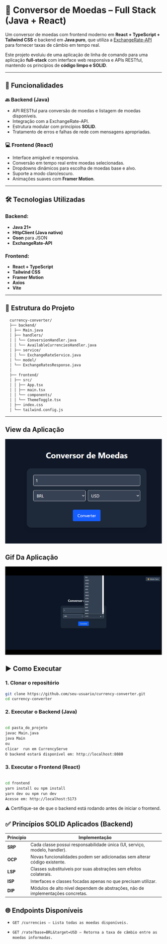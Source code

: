 # 💱 Conversor de Moedas – Full Stack (Java + React)

Um conversor de moedas com frontend moderno em **React + TypeScript + Tailwind CSS** e backend em **Java puro**, que utiliza a [ExchangeRate-API](https://www.exchangerate-api.com/) para fornecer taxas de câmbio em tempo real.

Este projeto evoluiu de uma aplicação de linha de comando para uma aplicação **full-stack** com interface web responsiva e APIs RESTful, mantendo os princípios de **código limpo e SOLID**.

---

## 🚀 Funcionalidades

### 🔙 Backend (Java)
- API RESTful para conversão de moedas e listagem de moedas disponíveis.
- Integração com a ExchangeRate-API.
- Estrutura modular com princípios **SOLID**.
- Tratamento de erros e falhas de rede com mensagens apropriadas.

### 💻 Frontend (React)
- Interface amigável e responsiva.
- Conversão em tempo real entre moedas selecionadas.
- Dropdowns dinâmicos para escolha de moedas base e alvo.
- Suporte a modo claro/escuro.
- Animações suaves com **Framer Motion**.

---

## 🛠 Tecnologias Utilizadas

### Backend:
- **Java 21+**
- **HttpClient (Java nativo)**
- **Gson** para JSON
- **ExchangeRate-API**

### Frontend:
- **React + TypeScript**
- **Tailwind CSS**
- **Framer Motion**
- **Axios**
- **Vite**

---

## 📁 Estrutura do Projeto
```
  currency-converter/
  ├── backend/
  │ ├── Main.java
  │ ├── handlers/
  │ │ └── ConversionHandler.java
  │ │ └── AvailableCurrenciesHandler.java
  │ ├── service/
  │ │ └── ExchangeRateService.java
  │ └── model/
  │ └── ExchangeRatesResponse.java
  │
  ├── frontend/
  │ ├── src/
  │ │ ├── App.tsx
  │ │ ├── main.tsx
  │ │ └── components/
  │ │ └── ThemeToggle.tsx
  │ ├── index.css
  │ └── tailwind.config.js
```

---

## View da Aplicação

![Front-End do Conversor de Moedas](assets/view.png)

## Gif Da Aplicação
![Front-End do Conversor de Moedas](assets/view.gif)

## ▶️ Como Executar

### 1. Clonar o repositório

```bash
git clone https://github.com/seu-usuario/currency-converter.git
cd currency-converter
```

### 2. Executar o Backend (Java)
```bash

cd pasta_do_projeto
javac Main.java
java Main
ou
clicar  run em CurrencyServe
O backend estará disponível em: http://localhost:8080
```
### 3. Executar o Frontend (React)
```bash

cd frontend
yarn install ou npm install
yarn dev ou npm run dev
Acesse em: http://localhost:5173
```
⚠️ Certifique-se de que o backend está rodando antes de iniciar o frontend.

## ✅ Princípios SOLID Aplicados (Backend)

| Princípio | Implementação                                                                  |
| --------- | ------------------------------------------------------------------------------ |
| **SRP**   | Cada classe possui responsabilidade única (UI, serviço, modelo, handler).      |
| **OCP**   | Novas funcionalidades podem ser adicionadas sem alterar código existente.      |
| **LSP**   | Classes substituíveis por suas abstrações sem efeitos colaterais.              |
| **ISP**   | Interfaces e classes focadas apenas no que precisam utilizar.                  |
| **DIP**   | Módulos de alto nível dependem de abstrações, não de implementações concretas. |

## 🌐 Endpoints Disponíveis
- `GET /currencies – Lista todas as moedas disponíveis.`

- `GET /rate?base=BRL&target=USD – Retorna a taxa de câmbio entre as moedas informadas.`
